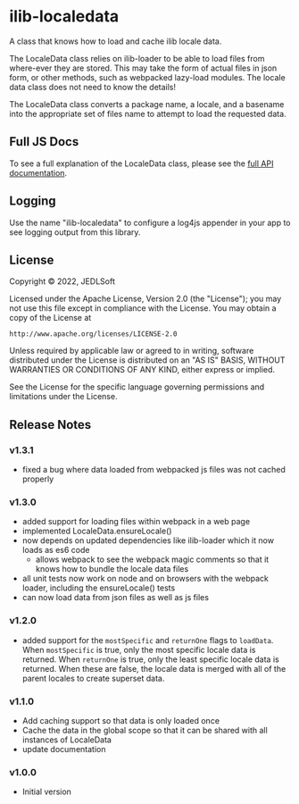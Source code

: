 # ilib-localedata

A class that knows how to load and cache ilib locale data.

The LocaleData class relies on ilib-loader to be able to
load files from where-ever they are stored. This may take the
form of actual files in json form, or other methods, such as
webpacked lazy-load modules. The locale data class does not
need to know the details!

The LocaleData class converts a package name, a locale, and
a basename into the appropriate set of files name to attempt
to load the requested data.

Full JS Docs
--------------------

To see a full explanation of the LocaleData class, please see
the [full API documentation](./docs/ilib-localedata.md).

Logging
--------------------

Use the name "ilib-localedata" to configure a log4js appender in your app to
see logging output from this library.

## License

Copyright © 2022, JEDLSoft

Licensed under the Apache License, Version 2.0 (the "License");
you may not use this file except in compliance with the License.
You may obtain a copy of the License at

    http://www.apache.org/licenses/LICENSE-2.0

Unless required by applicable law or agreed to in writing, software
distributed under the License is distributed on an "AS IS" BASIS,
WITHOUT WARRANTIES OR CONDITIONS OF ANY KIND, either express or implied.

See the License for the specific language governing permissions and
limitations under the License.

## Release Notes

### v1.3.1

- fixed a bug where data loaded from webpacked js files was not cached properly

### v1.3.0

- added support for loading files within webpack in a web page
- implemented LocaleData.ensureLocale()
- now depends on updated dependencies like ilib-loader which it now loads as es6 code
    - allows webpack to see the webpack magic comments so that it knows how to bundle the locale data files
- all unit tests now work on node and on browsers with the webpack loader, including the ensureLocale() tests
- can now load data from json files as well as js files

### v1.2.0

- added support for the `mostSpecific` and `returnOne` flags to `loadData`.
  When `mostSpecific` is true, only the most specific locale data is returned.
  When `returnOne` is true, only the least specific locale data is returned.
  When these are false, the locale data is merged with all of the parent locales
  to create superset data.

### v1.1.0

- Add caching support so that data is only loaded once
- Cache the data in the global scope so that it can be shared with
all instances of LocaleData
- update documentation

### v1.0.0

- Initial version